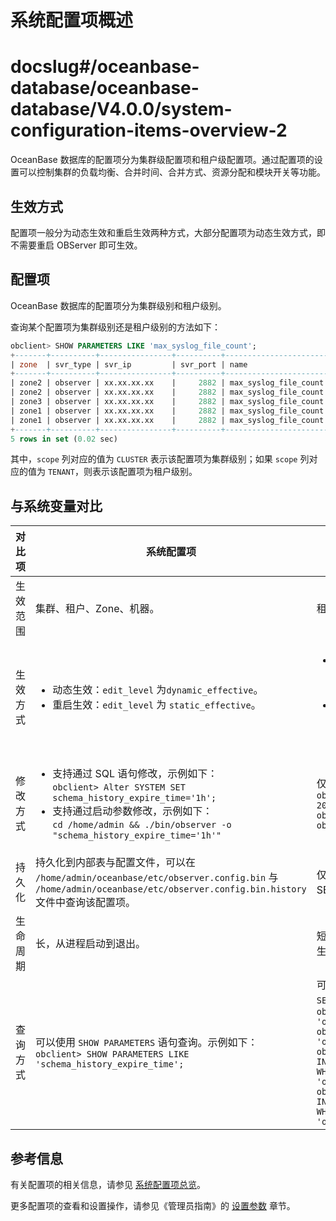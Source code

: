 系统配置项概述
============================

# docslug#/oceanbase-database/oceanbase-database/V4.0.0/system-configuration-items-overview-2
OceanBase 数据库的配置项分为集群级配置项和租户级配置项。通过配置项的设置可以控制集群的负载均衡、合并时间、合并方式、资源分配和模块开关等功能。

生效方式
-------------------------

配置项一般分为动态生效和重启生效两种方式，大部分配置项为动态生效方式，即不需要重启 OBServer 即可生效。

配置项
------------------------

OceanBase 数据库的配置项分为集群级别和租户级别。

查询某个配置项为集群级别还是租户级别的方法如下：

```sql
obclient> SHOW PARAMETERS LIKE 'max_syslog_file_count';
+-------+----------+----------------+----------+-----------------------+-----------+-------+--------------------------------------------------------------------------------------------------------------------------------------------------------------------------------------------------------------------------------------------------+----------+---------+---------+-------------------+
| zone  | svr_type | svr_ip         | svr_port | name                  | data_type | value | info                                                                                                                            | section  | scope   | source  | edit_level        |
+-------+----------+----------------+----------+-----------------------+-----------+-------+--------------------------------------------------------------------------------------------------------------------------------------------------------------------------------------------------------------------------------------------------+----------+---------+---------+-------------------+
| zone2 | observer | xx.xx.xx.xx    |     2882 | max_syslog_file_count | NULL      | 0     | specifies the maximum number of the log files that can co-exist before the log file recycling kicks in. Each log file can occupy at most 256MB disk space. When this value is set to 0, no log file will be removed. Range: [0, +∞) in integer   | OBSERVER | CLUSTER | DEFAULT | DYNAMIC_EFFECTIVE |
| zone2 | observer | xx.xx.xx.xx    |     2882 | max_syslog_file_count | NULL      | 0     | specifies the maximum number of the log files that can co-exist before the log file recycling kicks in. Each log file can occupy at most 256MB disk space. When this value is set to 0, no log file will be removed. Range: [0, +∞) in integer   | OBSERVER | CLUSTER | DEFAULT | DYNAMIC_EFFECTIVE |
| zone3 | observer | xx.xx.xx.xx    |     2882 | max_syslog_file_count | NULL      | 0     | specifies the maximum number of the log files that can co-exist before the log file recycling kicks in. Each log file can occupy at most 256MB disk space. When this value is set to 0, no log file will be removed. Range: [0, +∞) in integer   | OBSERVER | CLUSTER | DEFAULT | DYNAMIC_EFFECTIVE |
| zone1 | observer | xx.xx.xx.xx    |     2882 | max_syslog_file_count | NULL      | 0     | specifies the maximum number of the log files that can co-exist before the log file recycling kicks in. Each log file can occupy at most 256MB disk space. When this value is set to 0, no log file will be removed. Range: [0, +∞) in integer   | OBSERVER | CLUSTER | DEFAULT | DYNAMIC_EFFECTIVE |
| zone1 | observer | xx.xx.xx.xx    |     2882 | max_syslog_file_count | NULL      | 0     | specifies the maximum number of the log files that can co-exist before the log file recycling kicks in. Each log file can occupy at most 256MB disk space. When this value is set to 0, no log file will be removed. Range: [0, +∞) in integer   | OBSERVER | CLUSTER | DEFAULT | DYNAMIC_EFFECTIVE |
+-------+----------+----------------+----------+-----------------------+-----------+-------+--------------------------------------------------------------------------------------------------------------------------------------------------------------------------------------------------------------------------------------------------+----------+---------+---------+-------------------+
5 rows in set (0.02 sec)
```

其中，`scope` 列对应的值为 `CLUSTER` 表示该配置项为集群级别；如果 `scope` 列对应的值为 `TENANT`，则表示该配置项为租户级别。

与系统变量对比
----------------------------

| 对比项  |                                                                                                                                                                                   系统配置项                                                                                                                                                                                   |                                                                                                                                                                                                                            系统变量                                                                                                                                                                                                                             |
|------|---------------------------------------------------------------------------------------------------------------------------------------------------------------------------------------------------------------------------------------------------------------------------------------------------------------------------------------------------------------------------|-------------------------------------------------------------------------------------------------------------------------------------------------------------------------------------------------------------------------------------------------------------------------------------------------------------------------------------------------------------------------------------------------------------------------------------------------------------|
| 生效范围 | 集群、租户、Zone、机器。                                                                                                                                                                                                                                                                                                                                                            | 租户的 Global 级别或 Session 级别。                                                                                                                                                                                                                                                                                                                                                                                                                                  |
| 生效方式 | <ul><li>动态生效：`edit_level` 为`dynamic_effective`。</li><li>重启生效：`edit_level` 为 `static_effective`。</li></ul>                                                                                                                                                                                                  | <ul><li>设置 Session 级别的变量仅对当前 Session 有效，对其他 Session 无效。</li><li>设置 Global 级别的变量对当前 Session 无效，需要重新登录建立新的 Session 才会生效。</li></ul>                                                                                                                                                                                                                                                             |
| 修改方式 | <ul><li>支持通过 SQL 语句修改，示例如下：<br> `obclient> Alter SYSTEM SET schema_history_expire_time='1h';` </li><li>支持通过启动参数修改，示例如下：<br> `cd /home/admin && ./bin/observer -o "schema_history_expire_time='1h'"`   </li></ul> | 仅支持通过 SQL 语句修改，示例如下： <br> `obclient> SET ob_query_timeout = 20000000;`<br> `obclient> SET GLOBAL ob_query_timeout = 20000000;` |
| 持久化  | 持久化到内部表与配置文件，可以在 `/home/admin/oceanbase/etc/observer.config.bin` 与 `/home/admin/oceanbase/etc/observer.config.bin.history` 文件中查询该配置项。                                                                                                                                                                                                                                     | 仅 GLOBAL 级别的变量会持久化，SESSION 级别的变量不会进行持久化。                                                                                                                                                                                                                                                                                                                                                                                                                    |
| 生命周期 | 长，从进程启动到退出。                                                                                                                                                                                                                                                                                                                                                               | 短，需要租户的 Schema 创建成功以后才生效。                                                                                                                                                                                                                                                                                                                                                                                                                                   |
| 查询方式 | 可以使用 `SHOW PARAMETERS` 语句查询。示例如下：<br>`obclient> SHOW PARAMETERS LIKE 'schema_history_expire_time';`                                                                                                                                                                                                                                                                                                                                              | 可以使用 `SHOW [GLOBAL] VARIABLES` 或 `SELECT` 语句查询。 示例如下： <br>`obclient> SHOW VARIABLES LIKE 'ob_query_timeout';`<br> `obclient> SHOW GLOBAL VARIABLES LIKE 'ob_query_timeout';` <br>`obclient> SELECT * FROM INFORMATION_SCHEMA.SESSION_VARIABLES WHERE VARIABLE_NAME = 'ob_query_timeout';`<br>`obclient> SELECT * FROM INFORMATION_SCHEMA.GLOBAL_VARIABLES WHERE VARIABLE_NAME = 'ob_query_timeout';`                                                                                                                                                                                                                                                                                                                                                                                                            |

参考信息
-------------------------

有关配置项的相关信息，请参见 [系统配置项总览](../1.system-configuration-items/2.system-configuration-items-overview-3.md)。

更多配置项的查看和设置操作，请参见《管理员指南》的 [设置参数](../../6.basic-database-management/2.configuration-management/2.set-parameters.md) 章节。
